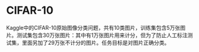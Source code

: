 # CIFAR-10
Kaggle中的CIFAR-10原始图像分类问题，共有10类图片，训练集包含5万张图片。测试集包含30万张图片：其中有1万张图片用来计分，但为了防止人工标注测试集，里面另加了29万张不计分的图片。任务目标是对图片正确分类。
